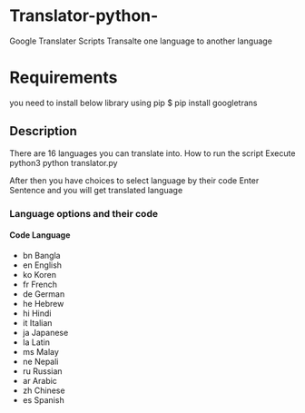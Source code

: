 # Translator-python-
Google Translater Scripts
Transalte one language to another language

# Requirements
you need to install below library using pip
$ pip install googletrans
## Description
There are 16 languages you can translate into.
How to run the script
Execute python3 python translator.py

After then you have choices to select language by their code
Enter Sentence and you will get translated language

### Language options and their code
####      Code	Language
- bn	Bangla
- en	English
- ko	Koren
- fr	French
- de	German
- he	Hebrew
- hi	Hindi
- it	Italian
- ja	Japanese
- la	Latin
- ms	Malay
- ne	Nepali
- ru	Russian
- ar	Arabic
- zh	Chinese
- es	Spanish
